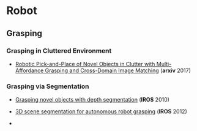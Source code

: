# Robot

## Grasping

### Grasping in Cluttered Environment

* [Robotic Pick-and-Place of Novel Objects in Clutter with Multi-Affordance Grasping and Cross-Domain Image Matching](https://arxiv.org/pdf/1710.01330.pdf) (**arxiv** 2017)

### Grasping via Segmentation

* [Grasping novel objects with depth segmentation](http://www.robotics.stanford.edu/~ang/papers/iros10-GraspingWithDepthSegmentation.pdf) (**IROS** 2010)

* [3D scene segmentation for autonomous robot grasping](https://www.researchgate.net/publication/261353757_3D_scene_segmentation_for_autonomous_robot_grasping) (**IROS** 2012)

* 
